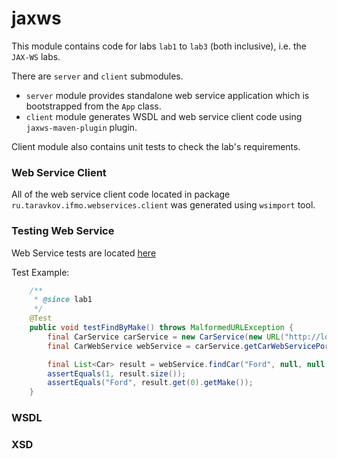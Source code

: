 # jaxws

This module contains code for labs ``lab1`` to ``lab3`` (both inclusive), i.e. the ``JAX-WS`` labs.

There are ``server`` and ``client`` submodules.

* ``server`` module provides standalone web service application which is bootstrapped from the ``App`` class.
* ``client`` module generates WSDL and web service client code using ``jaxws-maven-plugin`` plugin.

Client module also contains unit tests to check the lab's requirements.

### Web Service Client

All of the web service client code located in package ``ru.taravkov.ifmo.webservices.client`` was generated using ``wsimport`` tool.

### Testing Web Service

Web Service tests are located [here](client/src/test/java/ru/taravkov/ifmo/webservices/client/CarWebServiceTest.java)


Test Example:

```java
    /**
     * @since lab1
     */
    @Test
    public void testFindByMake() throws MalformedURLException {
        final CarService carService = new CarService(new URL("http://localhost:8080/CarService?wsdl"));
        final CarWebService webService = carService.getCarWebServicePort();

        final List<Car> result = webService.findCar("Ford", null, null, null, null);
        assertEquals(1, result.size());
        assertEquals("Ford", result.get(0).getMake());
    }
```

### WSDL

### XSD

